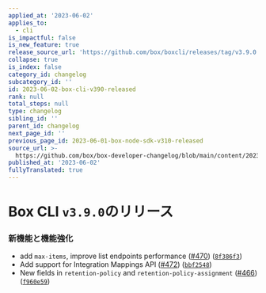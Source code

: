 ```yaml
---
applied_at: '2023-06-02'
applies_to:
  - cli
is_impactful: false
is_new_feature: true
release_source_url: 'https://github.com/box/boxcli/releases/tag/v3.9.0'
collapse: true
is_index: false
category_id: changelog
subcategory_id: ''
id: 2023-06-02-box-cli-v390-released
rank: null
total_steps: null
type: changelog
sibling_id: ''
parent_id: changelog
next_page_id: ''
previous_page_id: 2023-06-01-box-node-sdk-v310-released
source_url: >-
  https://github.com/box/box-developer-changelog/blob/main/content/2023/06-02-box-cli-v390-released.md
published_at: '2023-06-02'
fullyTranslated: true
---
```

# Box CLI `v3.9.0`のリリース

### 新機能と機能強化

* add `max-items`, improve list endpoints performance ([#470][1]) ([`8f386f3`][2])
* Add support for Integration Mappings API ([#472][3]) ([`bbf2548`][4])
* New fields in `retention-policy` and `retention-policy-assignment` ([#466][5]) ([`f960e59`][6])

[1]: https://github.com/box/boxcli/issues/470

[2]: https://github.com/box/boxcli/commit/8f386f3b7c4ff4efbaa941321fd672694ce3c7a1

[3]: https://github.com/box/boxcli/issues/472

[4]: https://github.com/box/boxcli/commit/bbf2548223e0d07ce2412c04991e7d8f00022fa7

[5]: https://github.com/box/boxcli/issues/466

[6]: https://github.com/box/boxcli/commit/f960e59aaf55fe0a0507e9f4c9d867e7c3dd039a
